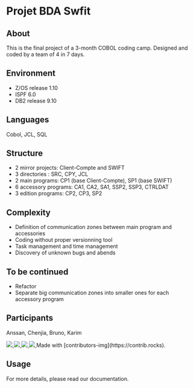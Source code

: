 # Projet BDA Swfit

## About
This is the final project of a 3-month COBOL coding camp.
Designed and coded by a team of 4 in 7 days.

## Environment
* Z/OS release 1.10
* ISPF 6.0
* DB2 release 9.10

## Languages
Cobol, JCL, SQL

## Structure
* 2 mirror projects: Client-Compte and SWIFT
* 3 directories : SRC, CPY, JCL
* 2 main programs: CP1 (base Client-Compte), SP1 (base SWIFT)
* 6 accessory programs: CA1, CA2, SA1, SSP2, SSP3, CTRLDAT
* 3 edition programs: CP2, CP3, SP2

## Complexity
* Definition of communication zones between main program and accessories
* Coding without proper versionning tool
* Task management and time management
* Discovery of unknown bugs and abends

## To be continued
* Refactor
* Separate big communication zones into smaller ones for each accessory program

## Participants
Anssan, Chenjia, Bruno, Karim

<a href="https://github.com/cligrenet/projet-bda-swift/graphs/contributors">
  <img src="https://contrib.rocks/image?repo=Anssan-SILIADIN/COBOL-DB2-PROJET-2" />
  <img src="https://contrib.rocks/image?repo=cligrenet/projet-bda-swift" />
  <img src="https://contrib.rocks/image?repo=Bruno-NECOCI/NbrPremier" />
  <img src="https://contrib.rocks/image?repo=gamakaD/projet_07" />

</a>
Made with [contributors-img](https://contrib.rocks).


## Usage
For more details, please read our documentation.
